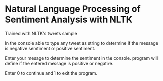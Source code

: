 # Natural Language Processing of Sentiment Analysis with NLTK

Trained with NLTK's tweets sample

In the console able to type any tweet as string to determine if the message is negative semtiment or positive sentiment. 

Enter your mesage to determine the sentiment in the console.
program will define if the entered message is positive or negative.

Enter 0 to continue and 1 to exit the program. 
